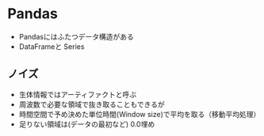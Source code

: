 # Pandas
- Pandasにはふたつデータ構造がある
- DataFrameと Series

## ノイズ
- 生体情報ではアーティファクトと呼ぶ
- 周波数で必要な領域で抜き取ることもできるが
- 時間空間で予め決めた単位時間(Window size)で平均を取る（移動平均処理）
- 足りない領域は(データの最初など) 0.0埋め
